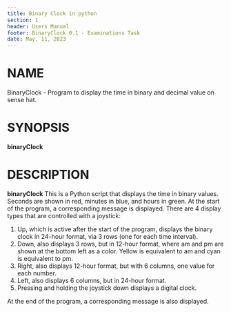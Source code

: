 ```yaml
---
title: Binary Clock in python
section: 1
header: Users Manual
footer: BinaryClock 0.1 - Examinations Task
date: May, 11, 2023
---
```

# NAME
BinaryClock - Program to display the time in binary and decimal value on sense hat.

# SYNOPSIS
**binaryClock**

# DESCRIPTION
**binaryClock** This is a Python script that displays the time in binary values. Seconds are shown in red, minutes in blue, and hours in green. At the start of the program, a corresponding message is displayed.
There are 4 display types that are controlled with a joystick:

1) Up, which is active after the start of the program, displays the binary clock in 24-hour format, via 3 rows (one for each time interval).
2) Down, also displays 3 rows, but in 12-hour format, where am and pm are shown at the bottom left as a color. Yellow is equivalent to am and cyan is equivalent to pm.
3) Right, also displays 12-hour format, but with 6 columns, one value for each number.
4) Left, also displays 6 columns, but in 24-hour format.
5)  Pressing and holding the joystick down displays a digital clock.

At the end of the program, a corresponding message is also displayed.
